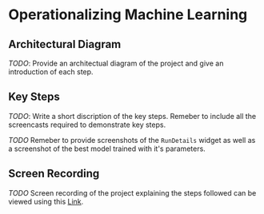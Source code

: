 
# Operationalizing Machine Learning



## Architectural Diagram
*TODO*: Provide an architectual diagram of the project and give an introduction of each step.

## Key Steps
*TODO*: Write a short discription of the key steps. Remeber to include all the screencasts required to demonstrate key steps. 

*TODO* Remeber to provide screenshots of the `RunDetails` widget as well as a screenshot of the best model trained with it's parameters.

## Screen Recording
*TODO* Screen recording of the project explaining the steps followed can be viewed using this [Link](https://youtu.be/nQZ4gHd64Wg).


